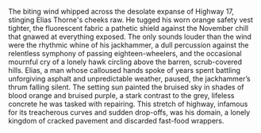 The biting wind whipped across the desolate expanse of Highway 17, stinging Elias Thorne's cheeks raw.  He tugged his worn orange safety vest tighter, the fluorescent fabric a pathetic shield against the November chill that gnawed at everything exposed.  The only sounds louder than the wind were the rhythmic whine of his jackhammer, a dull percussion against the relentless symphony of passing eighteen-wheelers, and the occasional mournful cry of a lonely hawk circling above the barren, scrub-covered hills.  Elias, a man whose calloused hands spoke of years spent battling unforgiving asphalt and unpredictable weather, paused, the jackhammer’s thrum falling silent.  The setting sun painted the bruised sky in shades of blood orange and bruised purple, a stark contrast to the grey, lifeless concrete he was tasked with repairing. This stretch of highway, infamous for its treacherous curves and sudden drop-offs, was his domain, a lonely kingdom of cracked pavement and discarded fast-food wrappers.

